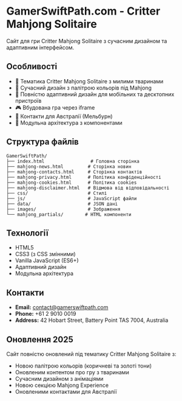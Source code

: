 # GamerSwiftPath.com - Critter Mahjong Solitaire

Сайт для гри Critter Mahjong Solitaire з сучасним дизайном та адаптивним інтерфейсом.

## Особливості

- 🦁 Тематика Critter Mahjong Solitaire з милими тваринами
- 🎨 Сучасний дизайн з палітрою кольорів під Mahjong
- 📱 Повністю адаптивний дизайн для мобільних та десктопних пристроїв
- 🎮 Вбудована гра через iframe
- 📍 Контакти для Австралії (Мельбурн)
- 🔧 Модульна архітектура з компонентами

## Структура файлів

```
GamerSwiftPath/
├── index.html                 # Головна сторінка
├── mahjong-news.html         # Сторінка новин
├── mahjong-contacts.html     # Сторінка контактів
├── mahjong-privacy.html      # Політика конфіденційності
├── mahjong-cookies.html      # Політика cookies
├── mahjong-disclaimer.html   # Відмова від відповідальності
├── css/                      # Стилі
├── js/                       # JavaScript файли
├── data/                     # JSON дані
├── images/                   # Зображення
└── mahjong_partials/        # HTML компоненти
```

## Технології

- HTML5
- CSS3 (з CSS змінними)
- Vanilla JavaScript (ES6+)
- Адаптивний дизайн
- Модульна архітектура

## Контакти

- **Email:** contact@gamerswiftpath.com
- **Phone:** +61 2 9010 0019
- **Address:** 42 Hobart Street, Battery Point TAS 7004, Australia

## Оновлення 2025

Сайт повністю оновлений під тематику Critter Mahjong Solitaire з:

- Новою палітрою кольорів (коричневі та золоті тони)
- Оновленим контентом про гру з тваринами
- Сучасним дизайном з анімаціями
- Новою секцією Mahjong Experience
- Оновленими контактами для Австралії
